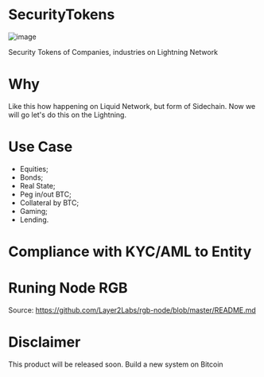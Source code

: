 # SecurityTokens

![image](https://user-images.githubusercontent.com/83122757/177308194-eb911a22-83bd-4644-96c5-fb49a9653fd8.png)

Security Tokens of Companies, industries on Lightning Network

# Why
Like this how happening on Liquid Network, but form of Sidechain. Now we will go let's do this on the Lightning. 

# Use Case
- Equities;
- Bonds;
- Real State;
- Peg in/out BTC;
- Collateral by BTC;
- Gaming;
- Lending.

# Compliance with KYC/AML to Entity

# Runing Node RGB

Source: https://github.com/Layer2Labs/rgb-node/blob/master/README.md
 
 # Disclaimer
 This product will be released soon. Build a new system on Bitcoin
